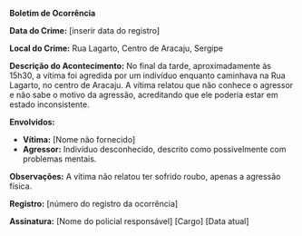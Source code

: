 **Boletim de Ocorrência**

**Data do Crime:** [inserir data do registro]

**Local do Crime:** Rua Lagarto, Centro de Aracaju, Sergipe

**Descrição do Acontecimento:** No final da tarde, aproximadamente às 15h30, a vítima foi agredida por um indivíduo enquanto caminhava na Rua Lagarto, no centro de Aracaju. A vítima relatou que não conhece o agressor e não sabe o motivo da agressão, acreditando que ele poderia estar em estado inconsistente.

**Envolvidos:**
- **Vítima:** [Nome não fornecido]
- **Agressor:** Indivíduo desconhecido, descrito como possivelmente com problemas mentais.

**Observações:** A vítima não relatou ter sofrido roubo, apenas a agressão física. 

**Registro:** [número do registro da ocorrência] 

**Assinatura:** 
[Nome do policial responsável]
[Cargo]
[Data atual]